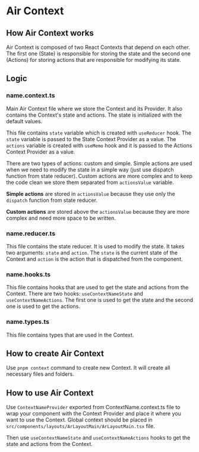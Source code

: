 # Air Context

## How Air Context works

Air Context is composed of two React Contexts that depend on each other. The first one (State) is responsible for storing the state and the second one (Actions) for storing actions that are responsible for modifying its state.

## Logic

### name.context.ts

Main Air Context file where we store the Context and its Provider. It also contains the Context's state and actions. The state is initialized with the default values.

This file contains `state` variable which is created with `useReducer` hook. The `state` variable is passed to the State Context Provider as a value. The `actions` variable is created with `useMemo` hook and it is passed to the Actions Context Provider as a value.

There are two types of actions: custom and simple. Simple actions are used when we need to modify the state in a simple way (just use dispatch function from state reducer). Custom actions are more complex and to keep the code clean we store them separated from `actionsValue` variable.

**Simple actions** are stored in `actionsValue` because they use only the `dispatch` function from state reducer.

**Custom actions** are stored above the `actionsValue` because they are more complex and need more space to be written.

### name.reducer.ts

This file contains the state reducer. It is used to modify the state. It takes two arguments: `state` and `action`. The `state` is the current state of the Context and `action` is the action that is dispatched from the component.

### name.hooks.ts

This file contains hooks that are used to get the state and actions from the Context. There are two hooks: `useContextNameState` and `useContextNameActions`. The first one is used to get the state and the second one is used to get the actions.

### name.types.ts

This file contains types that are used in the Context.

## How to create Air Context

Use `pnpm context` command to create new Context. It will create all necessary files and folders.

## How to use Air Context

Use `ContextNameProvider` exported from ContextName.context.ts file to wrap your component with the Context Provider and place it where you want to use the Context. Global context should be placed in `src/components/layouts/ArLayoutMain/ArLayoutMain.tsx` file.

Then use `useContextNameState` and `useContextNameActions` hooks to get the state and actions from the Context.
